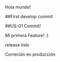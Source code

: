 Hola mundo!

##First develop commit

##US-01 Commit!

Mi primera Feature! :)

release listo

Correción en producción
